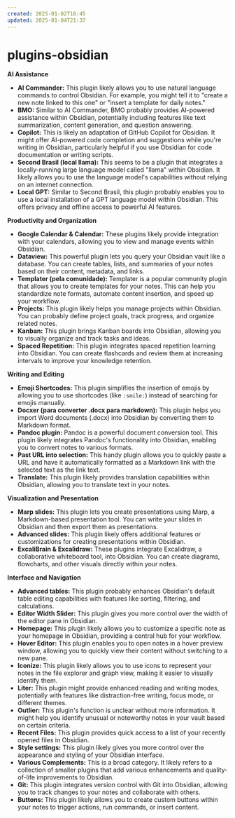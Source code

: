 ```yaml
---
created: 2025-01-02T16:45
updated: 2025-01-04T21:37
---
```

# plugins-obsidian
**AI Assistance**

- **AI Commander:** This plugin likely allows you to use natural language commands to control Obsidian. For example, you might tell it to "create a new note linked to this one" or "insert a template for daily notes."
- **BMO:** Similar to AI Commander, BMO probably provides AI-powered assistance within Obsidian, potentially including features like text summarization, content generation, and question answering.
- **Copilot:** This is likely an adaptation of GitHub Copilot for Obsidian. It might offer AI-powered code completion and suggestions while you're writing in Obsidian, particularly helpful if you use Obsidian for code documentation or writing scripts.
- **Second Brasil (local llama):** This seems to be a plugin that integrates a locally-running large language model called "llama" within Obsidian. It likely allows you to use the language model's capabilities without relying on an internet connection.
- **Local GPT:** Similar to Second Brasil, this plugin probably enables you to use a local installation of a GPT language model within Obsidian. This offers privacy and offline access to powerful AI features.

**Productivity and Organization**

- **Google Calendar & Calendar:** These plugins likely provide integration with your calendars, allowing you to view and manage events within Obsidian.
- **Dataview:** This powerful plugin lets you query your Obsidian vault like a database. You can create tables, lists, and summaries of your notes based on their content, metadata, and links.
- **Templater (pela comunidade):** Templater is a popular community plugin that allows you to create templates for your notes. This can help you standardize note formats, automate content insertion, and speed up your workflow.
- **Projects:** This plugin likely helps you manage projects within Obsidian. You can probably define project goals, track progress, and organize related notes.
- **Kanban:** This plugin brings Kanban boards into Obsidian, allowing you to visually organize and track tasks and ideas.
- **Spaced Repetition:** This plugin integrates spaced repetition learning into Obsidian. You can create flashcards and review them at increasing intervals to improve your knowledge retention.

**Writing and Editing**

- **Emoji Shortcodes:** This plugin simplifies the insertion of emojis by allowing you to use shortcodes (like `:smile:`) instead of searching for emojis manually.
- **Docxer (para converter .docx para markdown):** This plugin helps you import Word documents (.docx) into Obsidian by converting them to Markdown format.
- **Pandoc plugin:** Pandoc is a powerful document conversion tool. This plugin likely integrates Pandoc's functionality into Obsidian, enabling you to convert notes to various formats.
- **Past URL into selection:** This handy plugin allows you to quickly paste a URL and have it automatically formatted as a Markdown link with the selected text as the link text.
- **Translate:** This plugin likely provides translation capabilities within Obsidian, allowing you to translate text in your notes.

**Visualization and Presentation**

- **Marp slides:** This plugin lets you create presentations using Marp, a Markdown-based presentation tool. You can write your slides in Obsidian and then export them as presentations.
- **Advanced slides:** This plugin likely offers additional features or customizations for creating presentations within Obsidian.
- **ExcaliBrain & Excalidraw:** These plugins integrate Excalidraw, a collaborative whiteboard tool, into Obsidian. You can create diagrams, flowcharts, and other visuals directly within your notes.

**Interface and Navigation**

- **Advanced tables:** This plugin probably enhances Obsidian's default table editing capabilities with features like sorting, filtering, and calculations.
- **Editor Width Slider:** This plugin gives you more control over the width of the editor pane in Obsidian.
- **Homepage:** This plugin likely allows you to customize a specific note as your homepage in Obsidian, providing a central hub for your workflow.
- **Hover Editor:** This plugin enables you to open notes in a hover preview window, allowing you to quickly view their content without switching to a new pane.
- **Iconize:** This plugin likely allows you to use icons to represent your notes in the file explorer and graph view, making it easier to visually identify them.
- **Liter:** This plugin might provide enhanced reading and writing modes, potentially with features like distraction-free writing, focus mode, or different themes.
- **Outlier:** This plugin's function is unclear without more information. It might help you identify unusual or noteworthy notes in your vault based on certain criteria.
- **Recent Files:** This plugin provides quick access to a list of your recently opened files in Obsidian.
- **Style settings:** This plugin likely gives you more control over the appearance and styling of your Obsidian interface.
- **Various Complements:** This is a broad category. It likely refers to a collection of smaller plugins that add various enhancements and quality-of-life improvements to Obsidian.
- **Git:** This plugin integrates version control with Git into Obsidian, allowing you to track changes to your notes and collaborate with others.
- **Buttons:** This plugin likely allows you to create custom buttons within your notes to trigger actions, run commands, or insert content.